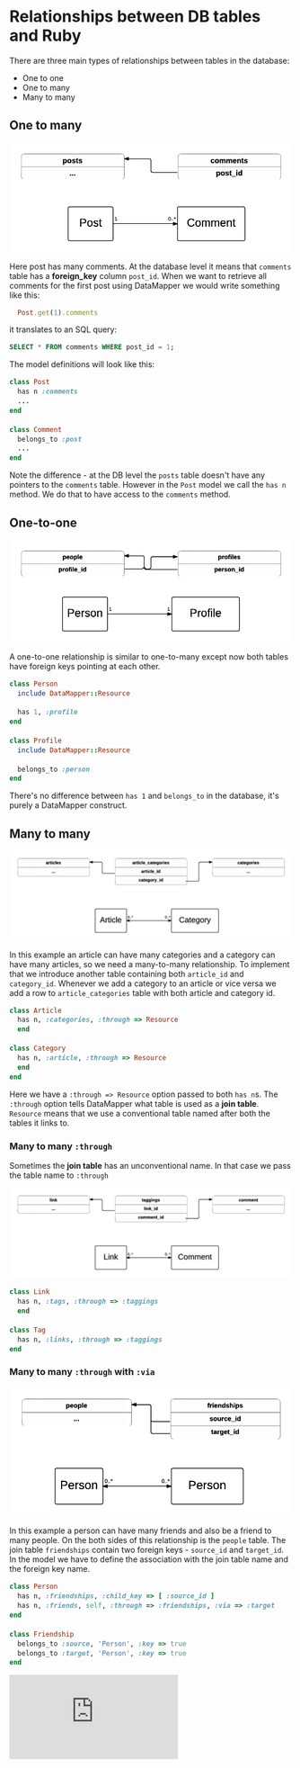 # Relationships between DB tables and Ruby

There are three main types of relationships between tables in the database:

- One to one
- One to many
- Many to many

## One to many

![One-to-many](images/db-relationships/one-to-many.png)

Here post has many comments. At the database level it means that `comments` table has a **foreign_key** column `post_id`. When we want to retrieve all comments for the first post using DataMapper we would write something like this:

```ruby
  Post.get(1).comments
```

it translates to an SQL query:

```sql
SELECT * FROM comments WHERE post_id = 1;
```
The model definitions will look like this:

```ruby
class Post
  has n :comments
  ...
end

class Comment
  belongs_to :post
  ...
end
```

Note the difference - at the DB level the `posts` table doesn't have any pointers to the `comments` table. However in the `Post` model we call the `has n` method. We do that to have access to the `comments` method.

## One-to-one

![One-to-one](images/db-relationships/one-to-one.png)

A one-to-one relationship is similar to one-to-many except now both tables have foreign keys pointing at each other.

```ruby
class Person
  include DataMapper::Resource

  has 1, :profile
end

class Profile
  include DataMapper::Resource

  belongs_to :person
end
```

There's no difference between `has 1` and `belongs_to` in the database, it's purely a DataMapper construct.

## Many to many

![Many-to-many](images/db-relationships/many-to-many.png)

In this example an article can have many categories and a category can have many articles, so we need a many-to-many relationship. To implement that we introduce another table containing both `article_id` and `category_id`. Whenever we add a category to an article or vice versa we add a row to `article_categories` table with both article and category id.

```ruby
class Article
  has n, :categories, :through => Resource
  end

class Category
  has n, :article, :through => Resource
  end
end
```

Here we have a `:through => Resource` option passed to both `has n`s. The `:through` option tells DataMapper what table is used as a **join table**. `Resource` means that we use a conventional table named after both the tables it links to.

### Many to many `:through`

Sometimes the **join table** has an unconventional name. In that case we pass the table name to `:through`

![Many-to-many-through](images/db-relationships/many-to-many-through.png)

```ruby
class Link
  has n, :tags, :through => :taggings
  end

class Tag
  has n, :links, :through => :taggings
end
```

### Many to many `:through` with `:via`

![Many-to-many-through-via](images/db-relationships/many-to-many-through-via.png)

In this example a person can have many friends and also be a friend to many people. On the both sides of this relationship is the `people` table. The join table `friendships` contain two foreign keys - `source_id` and `target_id`. In the model we have to define the association with the join table name and the foreign key name.

```ruby
class Person
  has n, :friendships, :child_key => [ :source_id ]
  has n, :friends, self, :through => :friendships, :via => :target
end

class Friendship
  belongs_to :source, 'Person', :key => true
  belongs_to :target, 'Person', :key => true
end
```


![Tracking pixel](https://githubanalytics.herokuapp.com/course/pills/dm_db_relationships.md)
